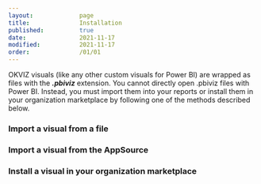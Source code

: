 ```yaml
---
layout:             page
title:              Installation
published:          true
date:               2021-11-17
modified:           2021-11-17
order:              /01/01
---
```

OKVIZ visuals (like any other custom visuals for Power BI) are wrapped as files with the ***.pbiviz*** extension. You cannot directly open .pbiviz files with Power BI. Instead, you must import them into your reports or install them in your organization marketplace by following one of the methods described below.

### Import a visual from a file

### Import a visual from the AppSource

### Install a visual in your organization marketplace
